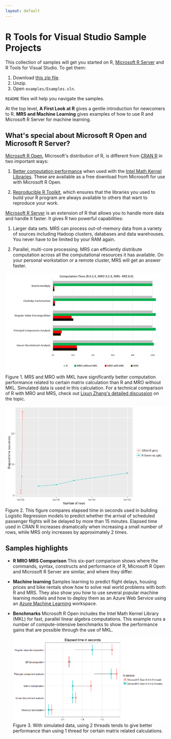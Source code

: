 ```yaml
---
layout: default
---
```


# R Tools for Visual Studio Sample Projects

This collection of samples will get you started on R, [Microsoft R Server](http://aka.ms/rtvs-msft-r) and R Tools for Visual Studio. To get them:

1. Download [this zip file](https://github.com/Microsoft/RTVS-docs/archive/master.zip).
2. Unzip.
3. Open `examples/Examples.sln`.

`README` files will help you navigate the samples.

At the top level, **A First Look at R** gives a gentle introduction for newcomers to R. **MRS and Machine Learning** gives examples of how to use R and Microsoft R Server for machine learning.


## What's special about Microsoft R Open and Microsoft R Server?

[Microsoft R Open](http://aka.ms/rtvs-r-open), Microsoft's distribution of R, is different from [CRAN R](https://cran.r-project.org/) in two important ways:

1. [Better computation performance](https://mran.revolutionanalytics.com/rro/#intelmkl1) when used with the [Intel Math Kernel Libraries](https://software.intel.com/en-us/intel-mkl). These are available as a free download from Microsoft for use with Microsoft R Open.

1. [Reproducible R Toolkit](https://mran.revolutionanalytics.com/rro/#reproducibility), which ensures that the libraries you used to build your R program are always available to others that want to reproduce your work.


[Microsoft R Server](http://aka.ms/rtvs-msft-r) is an extension of R that allows you to handle more data and handle it faster. It gives R two powerful capabilities:

1. Larger data sets. MRS can process out-of-memory data from a variety of sources including Hadoop clusters, databases and data warehouses. You never have to be limited by your RAM again.

1. Parallel, multi-core processing. MRS can efficiently distribute computation across all the computational resources it has available. On your personal workstation or a remote cluster, MRS will get an answer faster.


![benchmark](./media/speed_comparison.png)
Figure 1. MRS and MRO with MKL have significantly better computation performance related to certain matrix calculation than R and MRO without MKL. Simulated data  is used in this calculation. For a technical comparison of R with MRO and MRS, check out [Lixun Zhang's
detailed discussion](http://htmlpreview.github.io/?https://github.com/lixzhang/R-MRO-MRS/blob/master/Introduction_to_MRO_and_MRS.html) on the topic.

![rxGlm benchmark](./media/samples/Introduction_to_R_Server/rxGLM_benchmark.PNG)
Figure 2. This figure compares elapsed time in seconds used in building Logistic Regression models to predict whether the arrival of scheduled passenger flights will be delayed by more than 15 minutes. Elapsed time used in CRAN R increases dramatically when increasing a small number of rows, while MRS only increases by approximately 2 times.


## Samples highlights

* **R MRO MRS Comparison**
	This six-part comparison shows where the commands, syntax, constructs and performance of R, Microsoft R Open and Microsoft R Server are similar, and where they differ.

* **Machine learning**
	Samples learning to predict flight delays, housing prices and bike rentals show how to solve real world problems with both R and MRS. They also show you how to use several popular machine learning models and how to deploy them as an Azure Web Service using an [Azure Machine Learning](https://azure.microsoft.com/en-us/services/machine-learning/) workspace.

* **Benchmarks**
    Microsoft R Open includes the Intel Math Kernel Library (MKL) for fast, parallel linear algebra computations. This example runs a number of compute-intensive benchmarks to show the performance gains that are possible through the use of MKL.

    ![](./media/sample_mro_benchmark_plot.PNG)
Figure 3. With simulated data, using 2 threads tends to give better performance than using 1 thread for certain matrix related calculations.   
